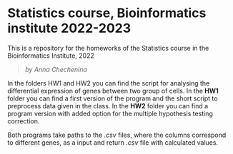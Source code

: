 # Statistics course, Bioinformatics institute 2022-2023

This is a repository for the homeworks of the Statistics course in the Bioinformatics Institute, 2022

> *by Anna Chechenina*

In the folders HW1 and HW2 you can find the script for analysing the differential expression of genes between two group of cells. In the **HW1** folder you can find a first version of the program and the short script to preprocess data given in the class. In the **HW2** folder you can find a program version with added option for the multiple hypothesis testing correction. 

Both programs take paths to the *.csv* files, where the columns correspond to different genes, as a input and return *.csv* file with calculated values.
